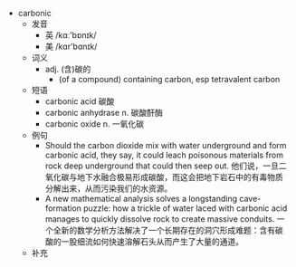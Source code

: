 - carbonic
  - 发音
    - 英 /kɑː'bɒnɪk/
    - 美 /kɑr'bɑnɪk/
  - 词义
    - adj. (含)碳的
      - (of a compound) containing carbon, esp tetravalent carbon 
  - 短语
    - carbonic acid 碳酸
    - carbonic anhydrase n. 碳酸酐酶
    - carbonic oxide n. 一氧化碳
  - 例句
    - Should the carbon dioxide mix with water underground and form carbonic acid, they say, it could leach poisonous materials from rock deep underground that could then seep out. 他们说，一旦二氧化碳与地下水融合极易形成碳酸，而这会把地下岩石中的有毒物质分解出来，从而污染我们的水资源。
    - A new mathematical analysis solves a longstanding cave-formation puzzle: how a trickle of water laced with carbonic acid manages to quickly dissolve rock to create massive conduits. 一个全新的数学分析方法解决了一个长期存在的洞穴形成难题：含有碳酸的一股细流如何快速溶解石头从而产生了大量的通道。
  - 补充